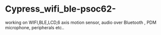 # Cypress_wifi_ble-psoc62-
working on WIFI,BLE,LCD,6 axis motion sensor, audio over Bluetooth , PDM microphone, peripherals etc..
